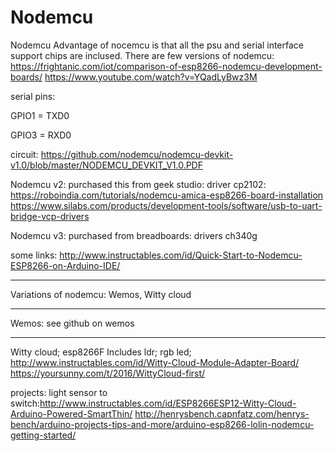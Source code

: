 # Nodemcu

Nodemcu 
Advantage of nocemcu is that all the psu and serial interface support chips are inclused. 
There are few versions of nodemcu: https://frightanic.com/iot/comparison-of-esp8266-nodemcu-development-boards/
https://www.youtube.com/watch?v=YQadLyBwz3M

serial pins:

GPIO1 = TXD0

GPIO3 = RXD0

circuit: https://github.com/nodemcu/nodemcu-devkit-v1.0/blob/master/NODEMCU_DEVKIT_V1.0.PDF


Nodemcu v2: purchased this from geek studio: driver cp2102:
https://roboindia.com/tutorials/nodemcu-amica-esp8266-board-installation
https://www.silabs.com/products/development-tools/software/usb-to-uart-bridge-vcp-drivers


Nodemcu v3: purchased from breadboards: drivers ch340g 


some links:
http://www.instructables.com/id/Quick-Start-to-Nodemcu-ESP8266-on-Arduino-IDE/


-----------------------------
Variations of nodemcu: Wemos, Witty cloud

----------------------------
Wemos: see github on wemos

------------------------------
Witty cloud; esp8266F
Includes ldr; rgb led; 
http://www.instructables.com/id/Witty-Cloud-Module-Adapter-Board/
https://yoursunny.com/t/2016/WittyCloud-first/


projects:
light sensor to switch:http://www.instructables.com/id/ESP8266ESP12-Witty-Cloud-Arduino-Powered-SmartThin/
http://henrysbench.capnfatz.com/henrys-bench/arduino-projects-tips-and-more/arduino-esp8266-lolin-nodemcu-getting-started/




